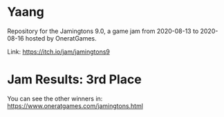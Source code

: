 # Yaang
 Repository for the Jamingtons 9.0, a game jam from 2020-08-13 to 2020-08-16 hosted by OneratGames.
 
 Link: https://itch.io/jam/jamingtons9
 
 # Jam Results: 3rd Place
 You can see the other winners in: https://www.oneratgames.com/jamingtons.html
